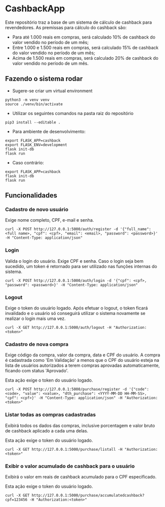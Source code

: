 # CashbackApp

Este repositório traz a base de um sistema de cálculo de cashback para revendedores. As premissas para cálculo do cashback são:

* Para até 1.000 reais em compras, será calculado 10% de cashback do
valor vendido no período de um mês;
* Entre 1.000 e 1.500 reais em compras, será calculado 15% de cashback do valor vendido no período de um mês;
* Acima de 1.500 reais em compras, será calculado 20% de cashback do valor vendido no período de um mês.

## Fazendo o sistema rodar

* Sugere-se criar um virtual environment 

```
python3 -m venv venv
source ./venv/bin/activate
```

* Utilizar os seguintes comandos na pasta raiz do repositório

```
pip3 install --editable .
```

  * Para ambiente de desenvolvimento:

```
export FLASK_APP=cashback
export FLASK_ENV=development
flask init-db
flask run
```

  * Caso contrário:

```
export FLASK_APP=cashback
flask init-db
flask run
```

## Funcionalidades

### Cadastro de novo usuário

Exige nome completo, CPF, e-mail e senha.

```
curl -X POST http://127.0.0.1:5000/auth/register -d '{"full_name": <full name>, "cpf": <cpf>, "email": <email>, "password": <password>}' -H "Content-Type: application/json"
```

### Login

Valida o login do usuário. Exige CPF e senha. Caso o login seja bem sucedido, um token é retornado para ser utilizado nas funções internas do sistema.

```
curl -X POST http://127.0.0.1:5000/auth/login -d '{"cpf": <cpf>, "password": <password>}' -H "Content-Type: application/json"
```

### Logout

Exige o token do usuário logado. Após efetuar o logout, o token ficará invalidado e o usuário só conseguirá utilizar o sistema novamente se realizar o login mais uma vez.

```
curl -X GET http://127.0.0.1:5000/auth/logout -H "Authorization:<token>"
```

### Cadastro de nova compra

Exige código da compra, valor da compra, data e CPF do usuário. A compra é cadastrada como 'Em Validação' a menos que o CPF do usuário esteja na lista de usuários autorizados a terem compras aprovadas automaticamente, ficando com status 'Aprovado'. 

Esta ação exige o token do usuário logado.

```
curl -X POST http://127.0.0.1:5000/purchase/register -d '{"code": <code>, "value": <value>, "dth_purchase": <YYYY-MM-DD HH-MM-SS>, "cpf": <cpf>}' -H "Content-Type: application/json" -H "Authorization:<token>"
```

### Listar todas as compras cadastradas

Exibirá todos os dados das compras, inclusive porcentagem e valor bruto de cashback aplicado a cada uma delas.

Esta ação exige o token do usuário logado.

```
curl -X GET http://127.0.0.1:5000/purchase/listall -H "Authorization:<token>"
```

### Exibir o valor acumulado de cashback para o usuário

Exibirá o valor em reais de cashback acumulado para o CPF especificado.

Esta ação exige o token do usuário logado.

```
curl -X GET http://127.0.0.1:5000/purchase/accumulatedcashback?cpf=123456 -H "Authorization:<token>"
```
